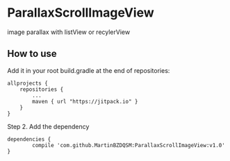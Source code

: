 # ParallaxScrollImageView
image parallax with listView or recylerView


## How to use
Add it in your root build.gradle at the end of repositories:

	allprojects {
		repositories {
			...
			maven { url "https://jitpack.io" }
		}
	}
Step 2. Add the dependency

	dependencies {
	        compile 'com.github.MartinBZDQSM:ParallaxScrollImageView:v1.0'
	}

